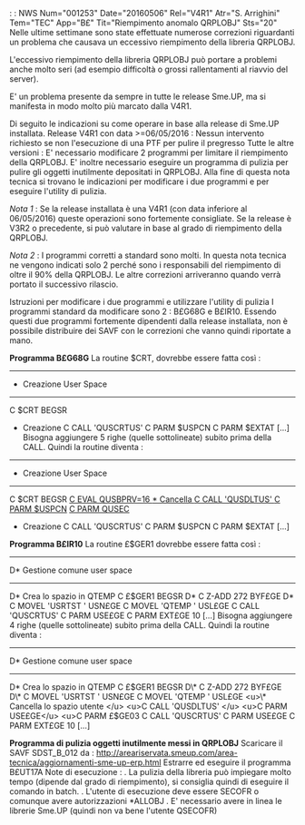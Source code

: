  :  : NWS Num="001253" Date="20160506" Rel="V4R1" Atr="S. Arrighini" Tem="TEC" App="B£" Tit="Riempimento anomalo QRPLOBJ" Sts="20"
Nelle ultime settimane sono state effettuate numerose correzioni riguardanti un problema che causava un eccessivo riempimento della libreria QRPLOBJ.

L'eccessivo riempimento della libreria QRPLOBJ può portare a problemi anche molto seri (ad esempio
difficoltà o grossi rallentamenti al riavvio del server).

E' un problema presente da sempre in tutte le release Sme.UP, ma si manifesta in modo molto più marcato dalla V4R1.

Di seguito le indicazioni su come operare in base alla release di Sme.UP installata.
Release V4R1 con data >=06/05/2016 : 
Nessun intervento richiesto se non l'esecuzione di una PTF per pulire il pregresso Tutte le altre versioni : 
E' necessario modificare 2 programmi per limitare il riempimento della QRPLOBJ. E' inoltre necessario eseguire un programma di pulizia per pulire gli oggetti inutilmente depositati in QRPLOBJ. Alla fine di questa nota tecnica si trovano le indicazioni per modificare i due programmi
e per eseguire l'utility di pulizia.

<i>Nota 1</i> :  Se la release installata è una V4R1 (con data inferiore al 06/05/2016) queste operazioni sono fortemente consigliate. Se la release è V3R2 o precedente, si può valutare in base
al grado di riempimento della QRPLOBJ.

<i>Nota 2</i> :  I programmi corretti a standard sono molti. In questa nota tecnica ne vengono indicati solo 2 perché sono i responsabili del riempimento di oltre il 90% della QRPLOBJ. Le altre
correzioni arriveranno quando verrà portato il successivo rilascio.


Istruzioni per modificare i due programmi e utilizzare l'utility di pulizia I programmi standard da modificare sono 2 :  B£G68G e B£IR10.
Essendo questi due programmi fortemente dipendenti dalla release installata, non è possibile distribuire dei SAVF con le correzioni che vanno quindi riportate a mano.

<b>Programma B£G68G</b>
La routine $CRT, dovrebbe essere fatta così : 
- ----------------------------------------------------
-  Creazione User Space
- ----------------------------------------------------
C     $CRT          BEGSR
-  Creazione
C                   CALL      'QUSCRTUS'
C                   PARM                    $USPCN
C                   PARM                    $EXTAT
[...]
Bisogna aggiungere 5 righe (quelle sottolineate) subito prima della CALL. Quindi la routine diventa : 
- -------------------------------------------------------
-  Creazione User Space
- -------------------------------------------------------
C     $CRT          BEGSR
<u>C                   EVAL      QUSBPRV=16          </u>
<u>\* Cancella                                        </u>
<u>C                   CALL      'QUSDLTUS'          </u>
<u>C                   PARM                    $USPCN</u>
<u>C                   PARM                    QUSEC </u>
-  Creazione
C                   CALL      'QUSCRTUS'
C                   PARM                    $USPCN
C                   PARM                    $EXTAT
[...]

<b>Programma B£IR10</b>
La routine £$GER1 dovrebbe essere fatta così : 
- ----------------------------------------------------------------
D\* Gestione comune user space
- ----------------------------------------------------------------
D\* Crea lo spazio in QTEMP
C     £$GER1        BEGSR
D\*
C                   Z-ADD     272           BYF£GE
D\*
C                   MOVEL     'USRTST  '    USN£GE
C                   MOVEL     'QTEMP   '    USL£GE
C                   CALL      'QUSCRTUS'
C                   PARM                    USE£GE
C                   PARM                    EXT£GE           10
[...]
Bisogna aggiungere 4 righe (quelle sottolineate) subito prima della CALL. Quindi la routine diventa : 
- ----------------------------------------------------------------
D\* Gestione comune user space
- ----------------------------------------------------------------
D\* Crea lo spazio in QTEMP
C     £$GER1        BEGSR
D\*
C                   Z-ADD     272           BYF£GE
D\*
C                   MOVEL     'USRTST  '    USN£GE
C                   MOVEL     'QTEMP   '    USL£GE
<u>\* Cancella lo spazio utente                       </u>
<u>C                   CALL      'QUSDLTUS'          </u>
<u>C                   PARM                    USE£GE</u>
<u>C                   PARM                    £$GE03</u>
C                   CALL      'QUSCRTUS'
C                   PARM                    USE£GE
C                   PARM                    EXT£GE           10
[...]

<b>Programma di pulizia oggetti inutilmente messi in QRPLOBJ</b>
Scaricare il SAVF SDST_B_012 da : 
http://areariservata.smeup.com/area-tecnica/aggiornamenti-sme-up-erp.html Estrarre ed eseguire il programma B£UT17A
Note di esecuzione : 
. La pulizia della libreria può impiegare molto tempo (dipende dal grado di riempimento), si consiglia quindi di eseguire il comando in batch.
. L'utente di esecuzione deve essere SECOFR o comunque avere autorizzazioni \*ALLOBJ . E' necessario avere in linea le librerie Sme.UP (quindi non va bene l'utente QSECOFR) 